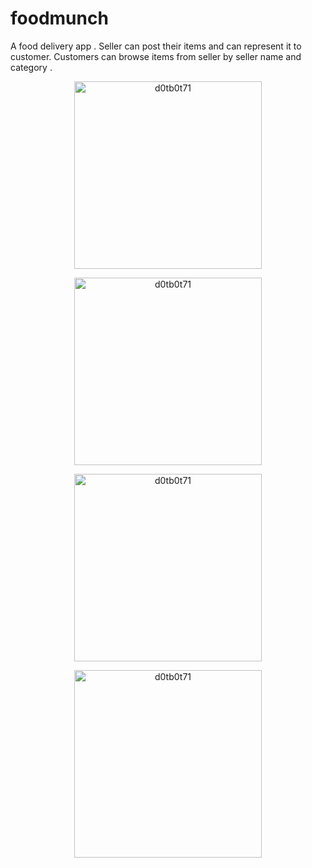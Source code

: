 # foodmunch

A food delivery app . Seller can post their items and can represent it to customer.
Customers can browse items from seller by seller name and category .

<p align="center"> <img src="https://user-images.githubusercontent.com/61940095/135163127-abffa92f-d8c6-42a9-88a3-a80c55177870.png" width="300" alt="d0tb0t71" /> </p>



<p align="center"> <img src="https://user-images.githubusercontent.com/61940095/135675557-32d603d3-bcaa-46be-bbc6-fb06b0d810be.png" width="300" alt="d0tb0t71" /> </p>

<p align="center"> <img src="https://user-images.githubusercontent.com/61940095/135675559-eb2a20bc-20d6-4740-affc-0023bebb0810.png" width="300" alt="d0tb0t71" /> </p>

<p align="center"> <img src="https://user-images.githubusercontent.com/61940095/135675562-6cfd6e82-7ed4-4052-b577-881dab4c6eef.png" width="300" alt="d0tb0t71" /> </p>

